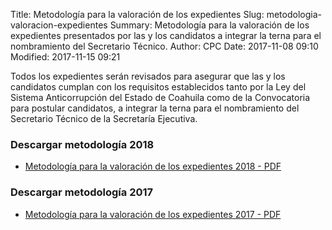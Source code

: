 Title: Metodología para la valoración de los expedientes
Slug: metodologia-valoracion-expedientes
Summary: Metodología para la valoración de los expedientes presentados por las y los candidatos a integrar la terna para el nombramiento del Secretario Técnico.
Author: CPC
Date: 2017-11-08 09:10
Modified: 2017-11-15 09:21


Todos los expedientes serán revisados para asegurar que las y los candidatos cumplan con los requisitos establecidos tanto por la Ley del Sistema Anticorrupción del Estado de Coahuila como de la Convocatoria para postular candidatos, a integrar la terna para el nombramiento del Secretario Técnico de la Secretaría Ejecutiva.

### Descargar metodología 2018

* [Metodología para la valoración de los expedientes 2018 - PDF](metodologia-para-evaluacion-de-la-terna-2018.pdf)

### Descargar metodología 2017

* [Metodología para la valoración de los expedientes 2017 - PDF](metodologia-para-evaluacion-de-la-terna-2017.pdf)
